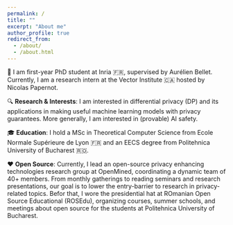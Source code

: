 ```yaml
---
permalink: /
title: ""
excerpt: "About me"
author_profile: true
redirect_from: 
  - /about/
  - /about.html
---
```


👋 I am first-year PhD student at Inria 🇫🇷, supervised by Aurélien Bellet. Currently, I am a research intern at the Vector Institute 🇨🇦 hosted by Nicolas Papernot.

🔍 **Research & Interests**: I am interested in differential privacy (DP) and its applications in making useful machine learning models with privacy guarantees. More generally, I am interested in (provable) AI safety.

🎓 **Education**: I hold a MSc in Theoretical Computer Science from Ecole Normale Supérieure de Lyon 🇫🇷 and an EECS degree from Politehnica University of Bucharest 🇷🇴.

❤️ **Open Source**: Currently, I lead an open-source privacy enhancing technologies research group at OpenMined, coordinating a dynamic team of 40+ members. From monthly gatherings to reading seminars and research presentations, our goal is to lower the entry-barrier to research in privacy-related topics. Befor that, I wore the presidential hat at ROmanian Open Source Educational (ROSEdu), organizing courses, summer schools, and meetings about open source for the students at Politehnica University of Bucharest.

